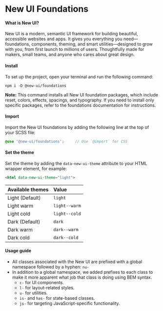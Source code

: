 # New UI Foundations

#### What is New UI?
New UI is a modern, semantic UI framework for building beautiful, accessible websites and apps. It gives you everything you need—foundations, components, theming, and smart utilities—designed to grow with you, from first launch to millions of users. Thoughtfully made for makers, small teams, and anyone who cares about great design.

#### Install
To set up the project, open your terminal and run the following command:

```
npm i -D @new-ui/foundations
```

<strong>Note:</strong> This command installs all New UI foundation packages, which include reset, colors, effects, spacings, and typography. If you need to install only specific packages, refer to the foundations documentation for instructions.

#### Import
Import the New UI foundations by adding the following line at the top of your SCSS file:

```scss
@use '@new-ui/foundations';     // Use `@import` for CSS
```

#### Set the theme
Set the theme by adding the `data-new-ui-theme` attribute to your HTML wrapper element, for example:

```html
<html data-new-ui-theme="light">
```

Available themes  | Value
:--- |:---
Light (Default) | `light`
Light warm | `light--warm`
Light cold | `light--cold`
Dark  (Default) | `dark`
Dark warm | `dark--warm`
Dark cold | `dark--cold`


#### Usage guide
- All classes associated with the New UI are prefixed with a global namespace followed by a hyphen: `nu-`
- In addition to a global namespace, we added prefixes to each class to make it more apparent what job that class is doing using BEM syntax.
    - `c-` for UI components.
    - `l-` for layout-related styles.
    - `u-` for utilities.
    - `is-` and `has-` for state-based classes.
    - `js-` for targeting JavaScript-specific functionality.